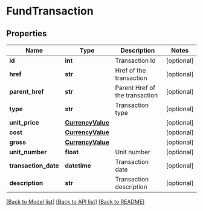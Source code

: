 # FundTransaction

## Properties
Name | Type | Description | Notes
------------ | ------------- | ------------- | -------------
**id** | **int** | Transaction Id | [optional] 
**href** | **str** | Href of the transaction | [optional] 
**parent_href** | **str** | Parent Href of the transaction | [optional] 
**type** | **str** | Transaction type | [optional] 
**unit_price** | [**CurrencyValue**](CurrencyValue.md) |  | [optional] 
**cost** | [**CurrencyValue**](CurrencyValue.md) |  | [optional] 
**gross** | [**CurrencyValue**](CurrencyValue.md) |  | [optional] 
**unit_number** | **float** | Unit number | [optional] 
**transaction_date** | **datetime** | Transaction date | [optional] 
**description** | **str** | Transaction description | [optional] 

[[Back to Model list]](../README.md#documentation-for-models) [[Back to API list]](../README.md#documentation-for-api-endpoints) [[Back to README]](../README.md)

